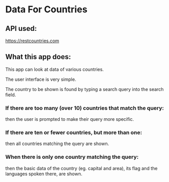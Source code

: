 # Data For Countries

## API used:
https://restcountries.com

## What this app does:

This app can look at data of various countries.

The user interface is very simple. 

The country to be shown is found by typing a search query into the search field.

### If there are too many (over 10) countries that match the query:
then the user is prompted to make their query more specific.

### If there are ten or fewer countries, but more than one:
then all countries matching the query are shown. 

### When there is only one country matching the query:
then the basic data of the country (eg. capital and area), its flag and the languages spoken there, are shown.

